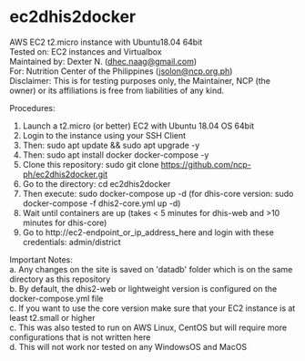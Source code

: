 # ec2dhis2docker
AWS EC2 t2.micro instance with Ubuntu18.04 64bit<br> 
Tested on: EC2 instances and Virtualbox<br>
Maintained by: Dexter N. (dhec.naag@gmail.com)<br>
For: Nutrition Center of the Philippines (jsolon@ncp.org.ph)<br>
Disclaimer: This is for testing purposes only, the Maintainer, NCP (the owner) or its affiliations is free from liabilities of any kind. 

Procedures:<br>
1. Launch a t2.micro (or better) EC2 with Ubuntu 18.04 OS 64bit
2. Login to the instance using your SSH Client
3. Then: sudo apt update && sudo apt upgrade -y
4. Then: sudo apt install docker docker-compose -y 
5. Clone this repository: sudo git clone https://github.com/ncp-ph/ec2dhis2docker.git
6. Go to the directory: cd ec2dhis2docker
7. Then execute: sudo docker-compose up -d (for dhis-core version: sudo docker-compose -f dhis2-core.yml up -d)
8. Wait until containers are up (takes < 5 minutes for dhis-web and >10 minutes for dhis-core) 
9. Go to http://ec2-endpoint_or_ip_address_here and login with these credentials: admin/district

Important Notes:<br> 
a. Any changes on the site is saved on 'datadb' folder which is on the same directory as this repository<br>
b. By default, the dhis2-web or lightweight version is configured on the docker-compose.yml file<br>
c. If you want to use the core version make sure that your EC2 instance is at least t2.small or higher<br>
c. This was also tested to run on AWS Linux, CentOS but will require more configurations that is not written here<br>
d. This will not work nor tested on any WindowsOS and MacOS
